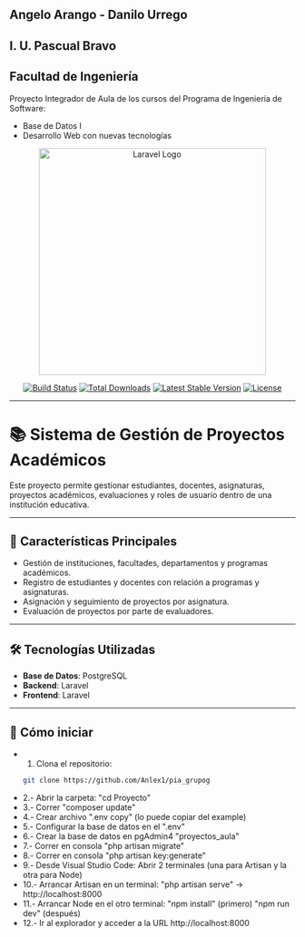 ## Angelo Arango - Danilo Urrego
## I. U. Pascual Bravo
## Facultad de Ingeniería

Proyecto Integrador de Aula de los cursos del Programa de Ingeniería de Software:
- Base de Datos I
- Desarrollo Web con nuevas tecnologías


<p align="center"><a href="https://laravel.com" target="_blank"><img src="https://raw.githubusercontent.com/laravel/art/master/logo-lockup/5%20SVG/2%20CMYK/1%20Full%20Color/laravel-logolockup-cmyk-red.svg" width="400" alt="Laravel Logo"></a></p>

<p align="center">
<a href="https://github.com/laravel/framework/actions"><img src="https://github.com/laravel/framework/workflows/tests/badge.svg" alt="Build Status"></a>
<a href="https://packagist.org/packages/laravel/framework"><img src="https://img.shields.io/packagist/dt/laravel/framework" alt="Total Downloads"></a>
<a href="https://packagist.org/packages/laravel/framework"><img src="https://img.shields.io/packagist/v/laravel/framework" alt="Latest Stable Version"></a>
<a href="https://packagist.org/packages/laravel/framework"><img src="https://img.shields.io/packagist/l/laravel/framework" alt="License"></a>
</p>

---

# 📚 Sistema de Gestión de Proyectos Académicos

Este proyecto permite gestionar estudiantes, docentes, asignaturas, proyectos académicos, evaluaciones y roles de usuario dentro de una institución educativa.

---

## 🧩 Características Principales

- Gestión de instituciones, facultades, departamentos y programas académicos.
- Registro de estudiantes y docentes con relación a programas y asignaturas.
- Asignación y seguimiento de proyectos por asignatura.
- Evaluación de proyectos por parte de evaluadores.

---

## 🛠️ Tecnologías Utilizadas

- **Base de Datos**: PostgreSQL
- **Backend**: Laravel
- **Frontend**: Laravel

---

## 🚀 Cómo iniciar

- 1. Clona el repositorio:
   ```bash
   git clone https://github.com/Anlex1/pia_grupog
- 2.- Abrir la carpeta: "cd Proyecto"
- 3.- Correr "composer update" 
- 4.- Crear archivo ".env copy" (lo puede copiar del example) 
- 5.- Configurar la base de datos en el ".env" 
- 6.- Crear la base de datos en pgAdmin4 "proyectos_aula" 
- 7.- Correr en consola "php artisan migrate"
- 8.- Correr en consola "php artisan key:generate"
- 9.- Desde Visual Studio Code: Abrir 2 terminales (una para Artisan y la otra para Node) 
- 10.- Arrancar Artisan en un terminal: "php artisan serve" -> http://localhost:8000 
- 11.- Arrancar Node en el otro terminal: "npm install" (primero) "npm run dev" (después) 
- 12.- Ir al explorador y acceder a la URL http://localhost:8000


